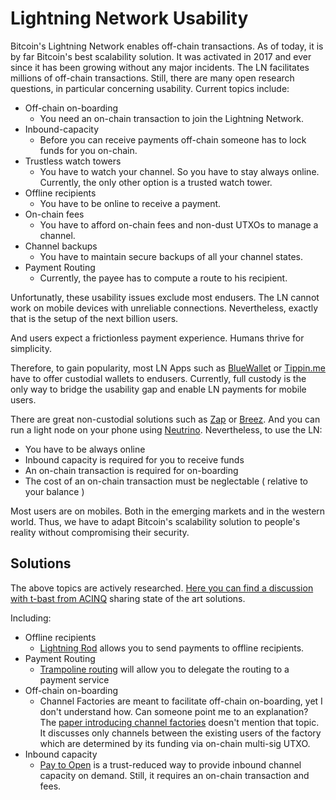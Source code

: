 # Lightning Network Usability

Bitcoin's Lightning Network enables off-chain transactions. As of today, it is by far Bitcoin's best scalability solution.
It was activated in 2017 and ever since it has been growing without any major incidents. 
The LN facilitates millions of off-chain transactions. Still, there are many open research questions, in particular concerning usability. Current topics include:

- Off-chain on-boarding 
	- You need an on-chain transaction to join the Lightning Network.
- Inbound-capacity 
	- Before you can receive payments off-chain someone has to lock funds for you on-chain.
- Trustless watch towers
	- You have to watch your channel. So you have to stay always online. Currently, the only other option is a trusted watch tower.
- Offline recipients
	- You have to be online to receive a payment.
- On-chain fees
  - You have to afford on-chain fees and non-dust UTXOs to manage a channel.
- Channel backups
	- You have to maintain secure backups of all your channel states.
- Payment Routing 
  - Currently, the payee has to compute a route to his recipient. 

Unfortunatly, these usability issues exclude most endusers.
The LN cannot work on mobile devices with unreliable connections. Nevertheless, exactly that is the setup of the next billion users.   

And users expect a frictionless payment experience. Humans thrive for simplicity.

Therefore, to gain popularity, most LN Apps such as [BlueWallet](https://bluewallet.io/) or [Tippin.me](https://tippin.me/) have to offer custodial wallets to endusers.
Currently, full custody is the only way to bridge the usability gap and enable LN payments for mobile users. 

There are great non-custodial solutions such as [Zap](https://zap.jackmallers.com/) or [Breez](https://breez.technology/). And you can run a light node on your phone using [Neutrino](https://bitcoinmagazine.com/articles/neutrino-privacy-preserving-light-wallet-protocol). Nevertheless, to use the LN:
- You have to be always online
- Inbound capacity is required for you to receive funds
- An on-chain transaction is required for on-boarding
- The cost of an on-chain transaction must be neglectable ( relative to your balance )

Most users are on mobiles. Both in the emerging markets and in the western world. Thus, we have to adapt Bitcoin's scalability solution to people's reality without compromising their security.



## Solutions 
The above topics are actively researched. [Here you can find a discussion with t-bast from ACINQ](https://github.com/coins/coins.github.io/commit/dfb92618077c3b9cb8bd011993d0e7d81ee2cfac) sharing state of the art solutions. 

Including:

- Offline recipients
	- [Lightning Rod](https://github.com/breez/LightningRod) allows you to send payments to offline recipients.
- Payment Routing 
	- [Trampoline routing](https://medium.com/breez-technology/lightning-network-routing-privacy-and-efficiency-in-a-positive-sum-game-b8e443f50247) will allow you to delegate the routing to a payment service
- Off-chain on-boarding
	- Channel Factories are meant to facilitate off-chain on-boarding, yet I don't understand how. Can someone point me to an explanation? The [paper introducing channel factories](https://tik-old.ee.ethz.ch/file//a20a865ce40d40c8f942cf206a7cba96/Scalable_Funding_Of_Blockchain_Micropayment_Networks%20(1).pdf) doesn't mention that topic. It discusses only channels between the existing users of the factory which are determined by its funding via on-chain multi-sig UTXO. 
- Inbound capacity 
	- [Pay to Open](https://medium.com/@ACINQ/phoenix-part-2-pay-to-open-4a8a482dd4d) is a trust-reduced way to provide inbound channel capacity on demand. Still, it requires an on-chain transaction and fees.
